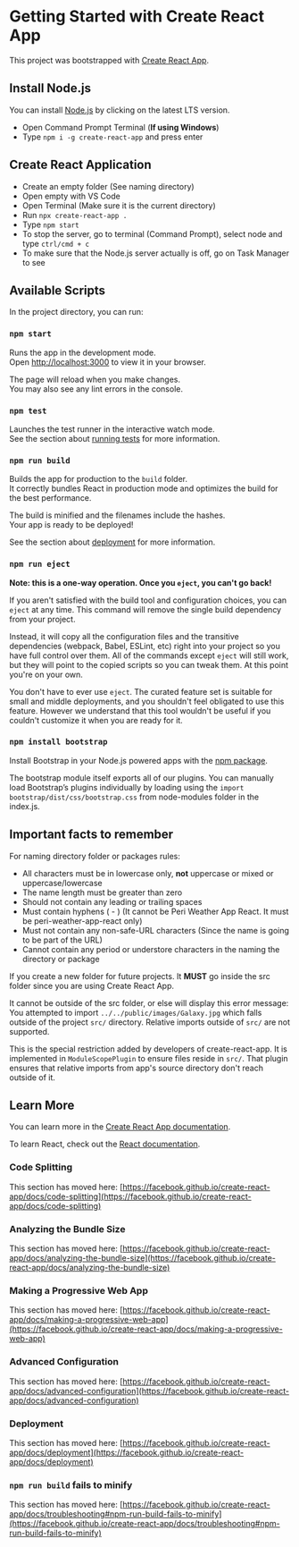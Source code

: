 # Getting Started with Create React App

This project was bootstrapped with [Create React App](https://github.com/facebook/create-react-app).

## Install Node.js

You can install [Node.js](https://nodejs.org/en/) by clicking on the latest LTS version.
- Open Command Prompt Terminal (**If using Windows**)
- Type `npm i -g create-react-app` and press enter

## Create React Application
- Create an empty folder (See naming directory)
- Open empty with VS Code
- Open Terminal (Make sure it is the current directory)
- Run `npx create-react-app .`
- Type `npm start`
- To stop the server, go to terminal (Command Prompt), select node and type `ctrl/cmd + c`
- To make sure that the Node.js server actually is off, go on Task Manager to see

## Available Scripts

In the project directory, you can run:

### `npm start`

Runs the app in the development mode.\
Open [http://localhost:3000](http://localhost:3000) to view it in your browser.

The page will reload when you make changes.\
You may also see any lint errors in the console.

### `npm test`

Launches the test runner in the interactive watch mode.\
See the section about [running tests](https://facebook.github.io/create-react-app/docs/running-tests) for more information.

### `npm run build`

Builds the app for production to the `build` folder.\
It correctly bundles React in production mode and optimizes the build for the best performance.

The build is minified and the filenames include the hashes.\
Your app is ready to be deployed!

See the section about [deployment](https://facebook.github.io/create-react-app/docs/deployment) for more information.

### `npm run eject`

**Note: this is a one-way operation. Once you `eject`, you can't go back!**

If you aren't satisfied with the build tool and configuration choices, you can `eject` at any time. This command will remove the single build dependency from your project.

Instead, it will copy all the configuration files and the transitive dependencies (webpack, Babel, ESLint, etc) right into your project so you have full control over them. All of the commands except `eject` will still work, but they will point to the copied scripts so you can tweak them. At this point you're on your own.

You don't have to ever use `eject`. The curated feature set is suitable for small and middle deployments, and you shouldn't feel obligated to use this feature. However we understand that this tool wouldn't be useful if you couldn't customize it when you are ready for it.


### `npm install bootstrap`

Install Bootstrap in your Node.js powered apps with the [npm package](https://www.npmjs.com/package/bootstrap).

The bootstrap module itself exports all of our plugins. You can manually load Bootstrap’s plugins individually by loading using the `import bootstrap/dist/css/bootstrap.css` from node-modules folder in the index.js.

## Important facts to remember

For naming directory folder or packages rules:
- All characters must be in lowercase only, **not** uppercase or mixed or uppercase/lowercase
- The name length must be greater than zero
- Should not contain any leading or trailing spaces 
- Must contain hyphens ( - ) (It cannot be Peri Weather App React. It must be peri-weather-app-react only)
- Must not contain any non-safe-URL characters (Since the name is going to be part of the URL)
- Cannot contain any period or understore characters in the naming the directory or package

If you create a new folder for future projects. It **MUST** go inside the src folder since you are using Create React App. 

It cannot be outside of the src folder, or else will display this error message: You attempted to import `../../public/images/Galaxy.jpg` which falls outside of the project `src/` directory. Relative imports outside of `src/` are not supported. 

This is the special restriction added by developers of create-react-app. It is implemented in `ModuleScopePlugin` to ensure files reside in `src/`. That plugin ensures that relative imports from app's source directory don't reach outside of it.

## Learn More

You can learn more in the [Create React App documentation](https://facebook.github.io/create-react-app/docs/getting-started).

To learn React, check out the [React documentation](https://reactjs.org/).

### Code Splitting

This section has moved here: [https://facebook.github.io/create-react-app/docs/code-splitting](https://facebook.github.io/create-react-app/docs/code-splitting)

### Analyzing the Bundle Size

This section has moved here: [https://facebook.github.io/create-react-app/docs/analyzing-the-bundle-size](https://facebook.github.io/create-react-app/docs/analyzing-the-bundle-size)

### Making a Progressive Web App

This section has moved here: [https://facebook.github.io/create-react-app/docs/making-a-progressive-web-app](https://facebook.github.io/create-react-app/docs/making-a-progressive-web-app)

### Advanced Configuration

This section has moved here: [https://facebook.github.io/create-react-app/docs/advanced-configuration](https://facebook.github.io/create-react-app/docs/advanced-configuration)

### Deployment

This section has moved here: [https://facebook.github.io/create-react-app/docs/deployment](https://facebook.github.io/create-react-app/docs/deployment)

### `npm run build` fails to minify

This section has moved here: [https://facebook.github.io/create-react-app/docs/troubleshooting#npm-run-build-fails-to-minify](https://facebook.github.io/create-react-app/docs/troubleshooting#npm-run-build-fails-to-minify)
